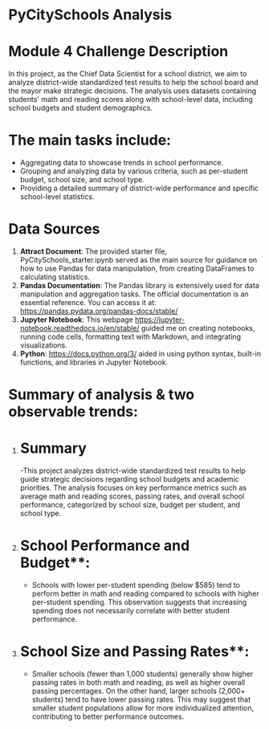 # PyCitySchools Analysis

# Module 4 Challenge Description
In this project, as the Chief Data Scientist for a school district, we aim to analyze district-wide standardized test results to help the school board and the mayor make strategic decisions. The analysis uses datasets containing students' math and reading scores along with school-level data, including school budgets and student demographics.

# The main tasks include:
- Aggregating data to showcase trends in school performance.
- Grouping and analyzing data by various criteria, such as per-student budget, school size, and school type.
- Providing a detailed summary of district-wide performance and specific school-level statistics.

# Data Sources
1. **Attract Document**: The provided starter file, PyCitySchools_starter.ipynb served as the main source for guidance on how to use Pandas for data manipulation, from creating DataFrames to calculating statistics.
2. **Pandas Documentation**: The Pandas library is extensively used for data manipulation and aggregation tasks. The official documentation is an essential reference. You can access it at: https://pandas.pydata.org/pandas-docs/stable/
3. **Jupyter Notebook**: This webpage https://jupyter-notebook.readthedocs.io/en/stable/ guided me on creating notebooks, running code cells, formatting text with Markdown, and integrating visualizations.
4. **Python**: https://docs.python.org/3/ aided in using python syntax, built-in functions, and libraries in Jupyter Notebook. 

# Summary of analysis & two observable trends:
1. # Summary
   -This project analyzes district-wide standardized test results to help guide strategic decisions regarding school budgets and academic priorities. The analysis focuses on key performance metrics such as average math and reading scores, passing rates, and overall school performance, categorized by school size, budget per student, and school type.
2. # School Performance and Budget**:
   - Schools with lower per-student spending (below $585) tend to perform better in math and reading compared to schools with higher per-student spending. This observation suggests that increasing spending does not necessarily correlate with better student performance.
3. # School Size and Passing Rates**:
   - Smaller schools (fewer than 1,000 students) generally show higher passing rates in both math and reading, as well as higher overall passing percentages. On the other hand, larger schools (2,000+ students) tend to have lower passing rates. This may suggest that smaller student populations allow for more individualized attention, contributing to better performance outcomes.
